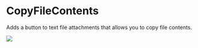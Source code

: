 # CopyFileContents

Adds a button to text file attachments that allows you to copy file contents.

![](https://github.com/user-attachments/assets/b1a0f6f4-106f-4953-94d9-4c5ef5810bca)
